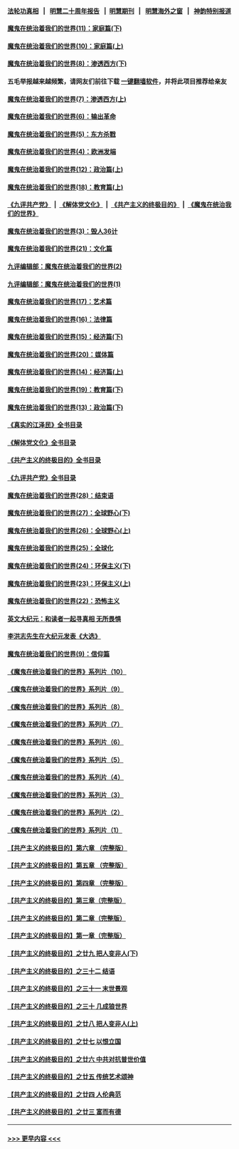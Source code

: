 #### [法轮功真相](https://github.com/gfw-breaker/truth/blob/master/README.md?t=0) &nbsp;&nbsp;|&nbsp;&nbsp; [明慧二十周年报告](https://github.com/gfw-breaker/mh-reports/blob/master/README.md?t=0) &nbsp;&nbsp;|&nbsp;&nbsp;[明慧期刊](https://github.com/gfw-breaker/mh-qikan) &nbsp;&nbsp;|&nbsp;&nbsp; [明慧海外之窗](https://github.com/gfw-breaker/mh-news/blob/master/README.md?t=0) &nbsp;&nbsp;|&nbsp;&nbsp; [神韵特别报道](https://github.com/gfw-breaker/mh-news/blob/master/shenyun.md?t=0)
#### [魔鬼在统治着我们的世界(11)：家庭篇(下)](../pages/nsc422/n10440961.md?t=11301750) 
#### [魔鬼在统治着我们的世界(10)：家庭篇(上)](../pages/nsc422/n10435448.md?t=11301750) 
#### [魔鬼在统治着我们的世界(8)：渗透西方(下)](../pages/nsc422/n10429603.md?t=11301750) 
#### 五毛举报越来越频繁，请网友们前往下载 [一键翻墙软件](https://github.com/gfw-breaker/ssr-accounts)，并将此项目推荐给亲友
#### [魔鬼在统治着我们的世界(7)：渗透西方(上)](../pages/nsc422/n10426013.md?t=11301750) 
#### [魔鬼在统治着我们的世界(6)：输出革命](../pages/nsc422/n10421536.md?t=11301750) 
#### [魔鬼在统治着我们的世界(5)：东方杀戮](../pages/nsc422/n10417707.md?t=11301750) 
#### [魔鬼在统治着我们的世界(4)：欧洲发端](../pages/nsc422/n10414890.md?t=11301750) 
#### [魔鬼在统治着我们的世界(12)：政治篇(上)](../pages/nsc422/n10444576.md?t=11301750) 
#### [魔鬼在统治着我们的世界(18)：教育篇(上)](../pages/nsc422/n10526970.md?t=11301750) 
#### [《九评共产党》](https://github.com/begood0513/9ping.md/blob/master/README.md) &nbsp;|&nbsp; [《解体党文化》](../../../../jtdwh.md/blob/master/README.md)  &nbsp;|&nbsp; [《共产主义的终极目的》](../../../../gczydzjmd.md/blob/master/README.md) &nbsp;|&nbsp; [《魔鬼在统治我们的世界》](../../../../mgztzwmdsj.md/blob/master/README.md) 
#### [魔鬼在统治着我们的世界(3)：毁人36计](../pages/nsc422/n10411583.md?t=11301750) 
#### [魔鬼在统治着我们的世界(21)：文化篇](../pages/nsc422/n10597706.md?t=11301750) 
#### [九评编辑部：魔鬼在统治着我们的世界(2)](../pages/nsc422/n10410036.md?t=11301750) 
#### [九评编辑部：魔鬼在统治着我们的世界(1)](../pages/nsc422/n10406825.md?t=11301750) 
#### [魔鬼在统治着我们的世界(17)：艺术篇](../pages/nsc422/n10499093.md?t=11301750) 
#### [魔鬼在统治着我们的世界(16)：法律篇](../pages/nsc422/n10485969.md?t=11301750) 
#### [魔鬼在统治着我们的世界(15)：经济篇(下)](../pages/nsc422/n10469975.md?t=11301750) 
#### [魔鬼在统治着我们的世界(20)：媒体篇](../pages/nsc422/n10586579.md?t=11301750) 
#### [魔鬼在统治着我们的世界(14)：经济篇(上)](../pages/nsc422/n10457370.md?t=11301750) 
#### [魔鬼在统治着我们的世界(19)：教育篇(下)](../pages/nsc422/n10564808.md?t=11301750) 
#### [魔鬼在统治着我们的世界(13)：政治篇(下)](../pages/nsc422/n10448270.md?t=11301750) 
#### [《真实的江泽民》全书目录](../pages/nsc422/n13721399.md?t=11301750) 
#### [《解体党文化》全书目录](../pages/nsc422/n13721157.md?t=11301750) 
#### [《共产主义的终极目的》全书目录](../pages/nsc422/n13721048.md?t=11301750) 
#### [《九评共产党》全书目录](../pages/nsc422/n13708085.md?t=11301750) 
#### [魔鬼在统治着我们的世界(28)：结束语](../pages/nsc422/n10936246.md?t=11301750) 
#### [魔鬼在统治着我们的世界(27)：全球野心(下)](../pages/nsc422/n10928319.md?t=11301750) 
#### [魔鬼在统治着我们的世界(26)：全球野心(上)](../pages/nsc422/n10900318.md?t=11301750) 
#### [魔鬼在统治着我们的世界(25)：全球化](../pages/nsc422/n10788205.md?t=11301750) 
#### [魔鬼在统治着我们的世界(24)：环保主义(下)](../pages/nsc422/n10695307.md?t=11301750) 
#### [魔鬼在统治着我们的世界(23)：环保主义(上)](../pages/nsc422/n10688613.md?t=11301750) 
#### [魔鬼在统治着我们的世界(22)：恐怖主义](../pages/nsc422/n10614727.md?t=11301750) 
#### [英文大纪元：和读者一起寻真相 无所畏惧](../pages/nsc422/n12542027.md?t=11301750) 
#### [李洪志先生在大纪元发表《大选》](../pages/nsc422/n12534746.md?t=11301750) 
#### [魔鬼在统治着我们的世界(9)：信仰篇](../pages/nsc422/n10432159.md?t=11301750) 
#### [《魔鬼在统治着我们的世界》系列片（10）](../pages/nsc422/n12292670.md?t=11301750) 
#### [《魔鬼在统治着我们的世界》系列片（9）](../pages/nsc422/n12290859.md?t=11301750) 
#### [《魔鬼在统治着我们的世界》系列片（8）](../pages/nsc422/n12287445.md?t=11301750) 
#### [《魔鬼在统治着我们的世界》系列片（7）](../pages/nsc422/n12283425.md?t=11301750) 
#### [《魔鬼在统治着我们的世界》系列片（6）](../pages/nsc422/n12282314.md?t=11301750) 
#### [《魔鬼在统治着我们的世界》系列片（5）](../pages/nsc422/n12281419.md?t=11301750) 
#### [《魔鬼在统治着我们的世界》系列片（4）](../pages/nsc422/n12274024.md?t=11301750) 
#### [《魔鬼在统治着我们的世界》系列片（3）](../pages/nsc422/n12271322.md?t=11301750) 
#### [《魔鬼在统治着我们的世界》系列片（2）](../pages/nsc422/n12269049.md?t=11301750) 
#### [《魔鬼在统治着我们的世界》系列片（1）](../pages/nsc422/n12267575.md?t=11301750) 
#### [【共产主义的终极目的】第六章 （完整版）](../pages/nsc422/n11428913.md?t=11301750) 
#### [【共产主义的终极目的】第五章 （完整版）](../pages/nsc422/n11428912.md?t=11301750) 
#### [【共产主义的终极目的】第四章 （完整版）](../pages/nsc422/n11428907.md?t=11301750) 
#### [【共产主义的终极目的】第三章（完整版）](../pages/nsc422/n11428848.md?t=11301750) 
#### [【共产主义的终极目的】第二章（完整版）](../pages/nsc422/n11428831.md?t=11301750) 
#### [【共产主义的终极目的】第一章（完整版）](../pages/nsc422/n11417651.md?t=11301750) 
#### [【共产主义的终极目的】之廿九 把人变非人(下)](../pages/nsc422/n11344140.md?t=11301750) 
#### [【共产主义的终极目的】之三十二 结语](../pages/nsc422/n11360535.md?t=11301750) 
#### [【共产主义的终极目的】之三十一 末世景观](../pages/nsc422/n11351129.md?t=11301750) 
#### [【共产主义的终极目的】之三十 几成狼世界](../pages/nsc422/n11348280.md?t=11301750) 
#### [【共产主义的终极目的】之廿八 把人变非人(上)](../pages/nsc422/n11340492.md?t=11301750) 
#### [【共产主义的终极目的】之廿七 以恨立国](../pages/nsc422/n11336944.md?t=11301750) 
#### [【共产主义的终极目的】之廿六 中共对抗普世价值](../pages/nsc422/n11324785.md?t=11301750) 
#### [【共产主义的终极目的】之廿五 传统艺术颂神](../pages/nsc422/n11296396.md?t=11301750) 
#### [【共产主义的终极目的】之廿四 人伦典范](../pages/nsc422/n11296397.md?t=11301750) 
#### [【共产主义的终极目的】之廿三 富而有德](../pages/nsc422/n11283598.md?t=11301750) 

----
#### [ >>> 更早内容 <<< ](../indexes/nsc422-earlier.md)
